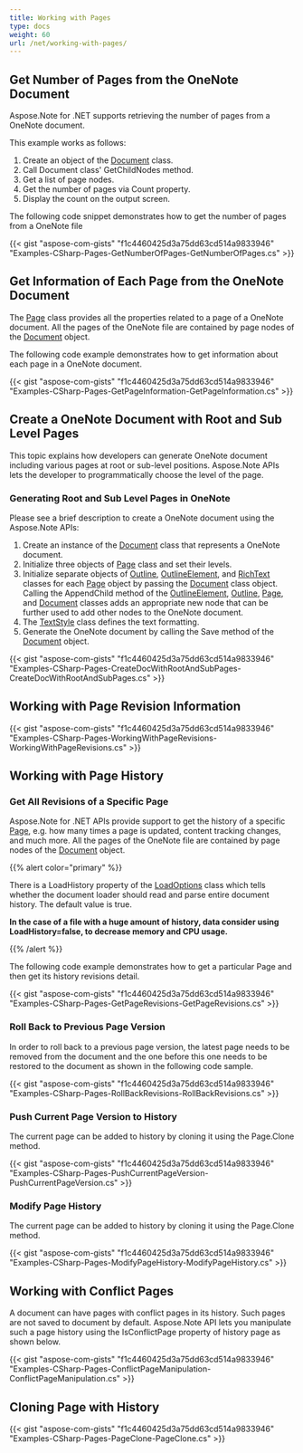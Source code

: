 ```yaml
---
title: Working with Pages
type: docs
weight: 60
url: /net/working-with-pages/
---
```


## **Get Number of Pages from the OneNote Document**
Aspose.Note for .NET supports retrieving the number of pages from a OneNote document.

This example works as follows:

1. Create an object of the [Document](/pages/createpage.action?spaceKey=notenet&title=Aspose.Note.Document+Class&linkCreation=true&fromPageId=19104378) class.
1. Call Document class' GetChildNodes method.
1. Get a list of page nodes.
1. Get the number of pages via Count property.
1. Display the count on the output screen.

The following code snippet demonstrates how to get the number of pages from a OneNote file

{{< gist "aspose-com-gists" "f1c4460425d3a75dd63cd514a9833946" "Examples-CSharp-Pages-GetNumberOfPages-GetNumberOfPages.cs" >}}
## **Get Information of Each Page from the OneNote Document**
The [Page](http://www.aspose.com/api//net/note/aspose.note/page) class provides all the properties related to a page of a OneNote document. All the pages of the OneNote file are contained by page nodes of the [Document](http://www.aspose.com/api//net/note/aspose.note/document) object.

The following code example demonstrates how to get information about each page in a OneNote document.

{{< gist "aspose-com-gists" "f1c4460425d3a75dd63cd514a9833946" "Examples-CSharp-Pages-GetPageInformation-GetPageInformation.cs" >}}
## **Create a OneNote Document with Root and Sub Level Pages**
This topic explains how developers can generate OneNote document including various pages at root or sub-level positions. Aspose.Note APIs lets the developer to programmatically choose the level of the page.
### **Generating Root and Sub Level Pages in OneNote**
Please see a brief description to create a OneNote document using the Aspose.Note APIs:

1. Create an instance of the [Document](/pages/createpage.action?spaceKey=notenet&title=Aspose.Note.Document+Class&linkCreation=true&fromPageId=19104378) class that represents a OneNote document.
1. Initialize three objects of [Page](/pages/createpage.action?spaceKey=notenet&title=Aspose.Note.Page+Class&linkCreation=true&fromPageId=19104378) class and set their levels.
1. Initialize separate objects of [Outline](/pages/createpage.action?spaceKey=notenet&title=Aspose.Note.Outline+Class&linkCreation=true&fromPageId=19104378), [OutlineElement](/pages/createpage.action?spaceKey=notenet&title=Aspose.Note.OutlineElement+Class&linkCreation=true&fromPageId=19104378), and [RichText](/pages/createpage.action?spaceKey=notenet&title=Aspose.Note.RichText+Class&linkCreation=true&fromPageId=19104378) classes for each [Page](/pages/createpage.action?spaceKey=notenet&title=Aspose.Note.Page+Class&linkCreation=true&fromPageId=19104378) object by passing the [Document](/pages/createpage.action?spaceKey=notenet&title=Aspose.Note.Document+Class&linkCreation=true&fromPageId=19104378) class object. 
   Calling the AppendChild method of the [OutlineElement](/pages/createpage.action?spaceKey=notenet&title=Aspose.Note.OutlineElement+Class&linkCreation=true&fromPageId=19104378), [Outline](/pages/createpage.action?spaceKey=notenet&title=Aspose.Note.Outline+Class&linkCreation=true&fromPageId=19104378), [Page](/pages/createpage.action?spaceKey=notenet&title=Aspose.Note.Page+Class&linkCreation=true&fromPageId=19104378), and [Document](/pages/createpage.action?spaceKey=notenet&title=Aspose.Note.Document+Class&linkCreation=true&fromPageId=19104378) classes adds an appropriate new node that can be further used to add other nodes to the OneNote document.
1. The [TextStyle](/pages/createpage.action?spaceKey=notenet&title=Aspose.Note.TextStyle+Class&linkCreation=true&fromPageId=19104378) class defines the text formatting.
1. Generate the OneNote document by calling the Save method of the [Document](/pages/createpage.action?spaceKey=notenet&title=Aspose.Note.Document+Class&linkCreation=true&fromPageId=19104378) object.



{{< gist "aspose-com-gists" "f1c4460425d3a75dd63cd514a9833946" "Examples-CSharp-Pages-CreateDocWithRootAndSubPages-CreateDocWithRootAndSubPages.cs" >}}
## **Working with Page Revision Information**
{{< gist "aspose-com-gists" "f1c4460425d3a75dd63cd514a9833946" "Examples-CSharp-Pages-WorkingWithPageRevisions-WorkingWithPageRevisions.cs" >}}
## **Working with Page History**
### **Get All Revisions of a Specific Page**
Aspose.Note for .NET APIs provide support to get the history of a specific [Page](/pages/createpage.action?spaceKey=notenet&title=Aspose.Note.Page+Class&linkCreation=true&fromPageId=19104378), e.g. how many times a page is updated, content tracking changes, and much more. All the pages of the OneNote file are contained by page nodes of the [Document](/pages/createpage.action?spaceKey=notenet&title=Aspose.Note.Document+Class&linkCreation=true&fromPageId=19104378) object.

{{% alert color="primary" %}} 

There is a LoadHistory property of the [LoadOptions](/pages/createpage.action?spaceKey=notenet&title=Aspose.Note.LoadOptions+Class&linkCreation=true&fromPageId=19104378) class which tells whether the document loader should read and parse entire document history. The default value is true.

**In the case of a file with a huge amount of history, data consider using LoadHistory=false, to decrease memory and CPU usage.**

{{% /alert %}} 

The following code example demonstrates how to get a particular Page and then get its history revisions detail.

{{< gist "aspose-com-gists" "f1c4460425d3a75dd63cd514a9833946" "Examples-CSharp-Pages-GetPageRevisions-GetPageRevisions.cs" >}}
### **Roll Back to Previous Page Version**
In order to roll back to a previous page version, the latest page needs to be removed from the document and the one before this one needs to be restored to the document as shown in the following code sample.

{{< gist "aspose-com-gists" "f1c4460425d3a75dd63cd514a9833946" "Examples-CSharp-Pages-RollBackRevisions-RollBackRevisions.cs" >}}
### **Push Current Page Version to History**
The current page can be added to history by cloning it using the Page.Clone method.

{{< gist "aspose-com-gists" "f1c4460425d3a75dd63cd514a9833946" "Examples-CSharp-Pages-PushCurrentPageVersion-PushCurrentPageVersion.cs" >}}
### **Modify Page History**
The current page can be added to history by cloning it using the Page.Clone method.

{{< gist "aspose-com-gists" "f1c4460425d3a75dd63cd514a9833946" "Examples-CSharp-Pages-ModifyPageHistory-ModifyPageHistory.cs" >}}
## **Working with Conflict Pages**
A document can have pages with conflict pages in its history. Such pages are not saved to document by default. Aspose.Note API lets you manipulate such a page history using the IsConflictPage property of history page as shown below.

{{< gist "aspose-com-gists" "f1c4460425d3a75dd63cd514a9833946" "Examples-CSharp-Pages-ConflictPageManipulation-ConflictPageManipulation.cs" >}}
## **Cloning Page with History**
{{< gist "aspose-com-gists" "f1c4460425d3a75dd63cd514a9833946" "Examples-CSharp-Pages-PageClone-PageClone.cs" >}}
